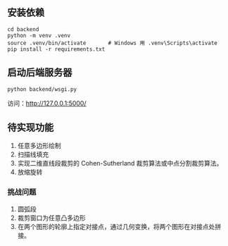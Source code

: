 ## 安装依赖
```shell
cd backend
python -m venv .venv
source .venv/bin/activate       # Windows 用 .venv\Scripts\activate
pip install -r requirements.txt
```
## 启动后端服务器
```shell
python backend/wsgi.py
```
访问：http://127.0.0.1:5000/

## 待实现功能
1. 任意多边形绘制
2. 扫描线填充
3. 实现二维直线段裁剪的 Cohen-Sutherland 裁剪算法或中点分割裁剪算法。
4. 放缩旋转
### 挑战问题
1. 圆弧段
2. 裁剪窗口为任意凸多边形
3. 在两个图形的轮廓上指定对接点，通过几何变换，将两个图形在对接点处拼接。
